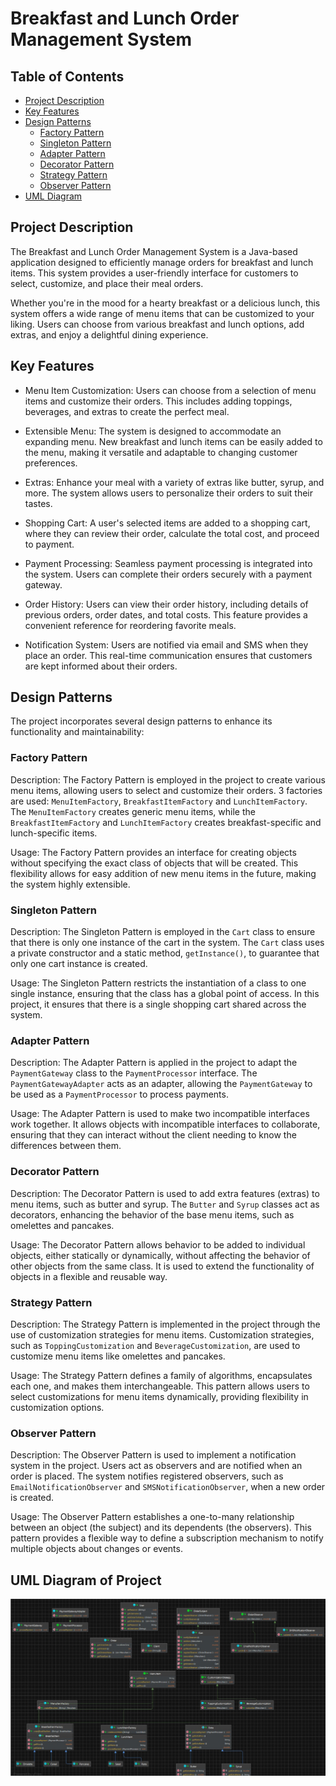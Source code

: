 # Breakfast and Lunch Order Management System

## Table of Contents

- [Project Description](#project-description)
- [Key Features](#key-features)
- [Design Patterns](#design-patterns)
    - [Factory Pattern](#factory-pattern)
    - [Singleton Pattern](#singleton-pattern)
    - [Adapter Pattern](#adapter-pattern)
    - [Decorator Pattern](#decorator-pattern)
    - [Strategy Pattern](#strategy-pattern)
    - [Observer Pattern](#observer-pattern)
- [UML Diagram](#uml-diagram-of-project)
## Project Description

The Breakfast and Lunch Order Management System is a Java-based application designed to efficiently manage orders for breakfast and lunch items. This system provides a user-friendly interface for customers to select, customize, and place their meal orders.

Whether you're in the mood for a hearty breakfast or a delicious lunch, this system offers a wide range of menu items that can be customized to your liking. Users can choose from various breakfast and lunch options, add extras, and enjoy a delightful dining experience.

## Key Features
- Menu Item Customization: Users can choose from a selection of menu items and customize their orders. This includes adding toppings, beverages, and extras to create the perfect meal.

- Extensible Menu: The system is designed to accommodate an expanding menu. New breakfast and lunch items can be easily added to the menu, making it versatile and adaptable to changing customer preferences.

- Extras: Enhance your meal with a variety of extras like butter, syrup, and more. The system allows users to personalize their orders to suit their tastes.

- Shopping Cart: A user's selected items are added to a shopping cart, where they can review their order, calculate the total cost, and proceed to payment.

- Payment Processing: Seamless payment processing is integrated into the system. Users can complete their orders securely with a payment gateway.

- Order History: Users can view their order history, including details of previous orders, order dates, and total costs. This feature provides a convenient reference for reordering favorite meals.

- Notification System: Users are notified via email and SMS when they place an order. This real-time communication ensures that customers are kept informed about their orders.
## Design Patterns
The project incorporates several design patterns to enhance its functionality and maintainability:

### Factory Pattern

Description: The Factory Pattern is employed in the project to create various menu items, allowing users to select and customize their orders. 3 factories are used: `MenuItemFactory`, `BreakfastItemFactory` and `LunchItemFactory`. The `MenuItemFactory` creates generic menu items, while the `BreakfastItemFactory` and `LunchItemFactory` creates breakfast-specific and lunch-specific items.

Usage: The Factory Pattern provides an interface for creating objects without specifying the exact class of objects that will be created. This flexibility allows for easy addition of new menu items in the future, making the system highly extensible.

### Singleton Pattern

Description: The Singleton Pattern is employed in the `Cart` class to ensure that there is only one instance of the cart in the system. The `Cart` class uses a private constructor and a static method, `getInstance()`, to guarantee that only one cart instance is created.

Usage: The Singleton Pattern restricts the instantiation of a class to one single instance, ensuring that the class has a global point of access. In this project, it ensures that there is a single shopping cart shared across the system.

### Adapter Pattern

Description: The Adapter Pattern is applied in the project to adapt the `PaymentGateway` class to the `PaymentProcessor` interface. The `PaymentGatewayAdapter` acts as an adapter, allowing the `PaymentGateway` to be used as a `PaymentProcessor` to process payments.

Usage: The Adapter Pattern is used to make two incompatible interfaces work together. It allows objects with incompatible interfaces to collaborate, ensuring that they can interact without the client needing to know the differences between them.

### Decorator Pattern 

Description: The Decorator Pattern is used to add extra features (extras) to menu items, such as butter and syrup. The `Butter` and `Syrup` classes act as decorators, enhancing the behavior of the base menu items, such as omelettes and pancakes.

Usage: The Decorator Pattern allows behavior to be added to individual objects, either statically or dynamically, without affecting the behavior of other objects from the same class. It is used to extend the functionality of objects in a flexible and reusable way.

### Strategy Pattern

Description: The Strategy Pattern is implemented in the project through the use of customization strategies for menu items. Customization strategies, such as `ToppingCustomization` and `BeverageCustomization`, are used to customize menu items like omelettes and pancakes.

Usage: The Strategy Pattern defines a family of algorithms, encapsulates each one, and makes them interchangeable. This pattern allows users to select customizations for menu items dynamically, providing flexibility in customization options.

### Observer Pattern

Description: The Observer Pattern is used to implement a notification system in the project. Users act as observers and are notified when an order is placed. The system notifies registered observers, such as `EmailNotificationObserver` and `SMSNotificationObserver`, when a new order is created.

Usage: The Observer Pattern establishes a one-to-many relationship between an object (the subject) and its dependents (the observers). This pattern provides a flexible way to define a subscription mechanism to notify multiple objects about changes or events.

## UML Diagram of Project
![UML Diagram](src/UMLdiagram.jpg)